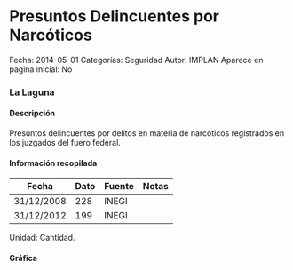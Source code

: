 Presuntos Delincuentes por Narcóticos
=====

Fecha: 2014-05-01
Categorías: Seguridad
Autor: IMPLAN
Aparece en pagina inicial: No

### La Laguna

#### Descripción

Presuntos delincuentes por delitos en materia de narcóticos registrados en los juzgados del fuero federal.

#### Información recopilada

<table class="table table-hover table-bordered matriz">
  <thead>
    <tr><th>Fecha</th><th>Dato</th><th>Fuente</th><th>Notas</th></tr>
  </thead>
  <tbody>
    <tr><td class="centrado">31/12/2008</td><td class="derecha">228</td><td>INEGI</td><td></td></tr>
    <tr><td class="centrado">31/12/2012</td><td class="derecha">199</td><td>INEGI</td><td></td></tr>
  </tbody>
</table>

Unidad: Cantidad.

#### Gráfica

<div id="Morriskwdnedbc" class="grafica"></div>
  <!-- JAVASCRIPT DE LA GRAFICA EN Morriskwdnedbc -->
  <script>
  new Morris.Line({
    element: 'Morriskwdnedbc',
    data: [
      { fecha: '2008-12-31', dato: 228 },
      { fecha: '2012-12-31', dato: 199 }
    ],
    xkey: 'fecha',
    ykeys: ['dato'],
    labels: ['Dato'],
    lineColors: ['#FF5B02'],
    xLabelFormat: function(d) {
      return d.getDate()+'/'+(d.getMonth()+1)+'/'+d.getFullYear();
    },
    dateFormat: function (ts) {
      var d = new Date(ts);
      return d.getDate() + '/' + (d.getMonth() + 1) + '/' + d.getFullYear();
    }
  });
  </script>
